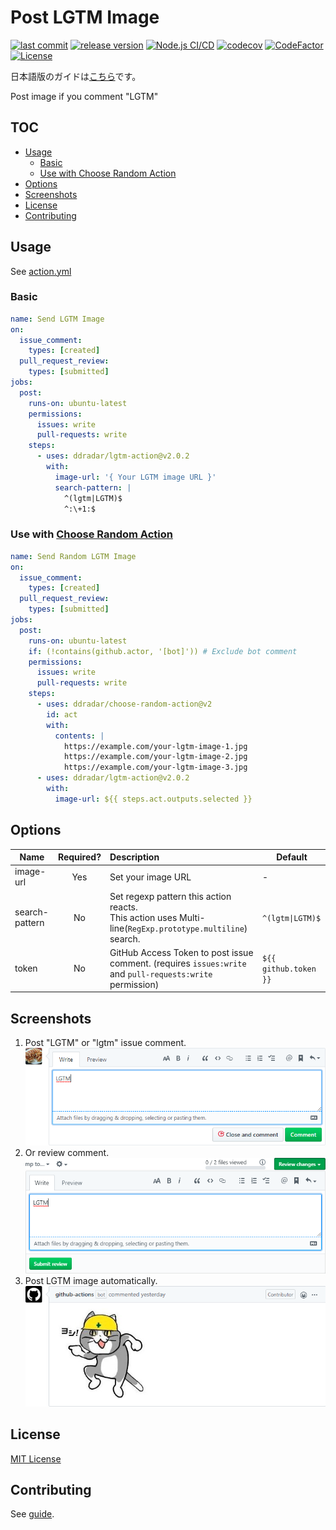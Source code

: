 # Post LGTM Image

[![last commit](https://img.shields.io/github/last-commit/ddradar/lgtm-action 'last commit')](https://github.com/ddradar/lgtm-action/commits)
[![release version](https://img.shields.io/github/v/release/ddradar/lgtm-action?sort=semver 'release version')](https://github.com/ddradar/lgtm-action/releases)
[![Node.js CI/CD](https://github.com/ddradar/lgtm-action/actions/workflows/nodejs.yml/badge.svg)](https://github.com/ddradar/lgtm-action/actions/workflows/nodejs.yml)
[![codecov](https://codecov.io/gh/ddradar/lgtm-action/branch/main/graph/badge.svg?token=9NHUlO6fhV)](https://codecov.io/gh/ddradar/lgtm-action)
[![CodeFactor](https://www.codefactor.io/repository/github/ddradar/lgtm-action/badge)](https://www.codefactor.io/repository/github/ddradar/lgtm-action)
[![License](https://img.shields.io/github/license/ddradar/lgtm-action)](LICENSE)

日本語版のガイドは[こちら](./README-ja.md)です。

Post image if you comment "LGTM"

## TOC

- [Usage](#usage)
  - [Basic](#basic)
  - [Use with Choose Random Action](#use-with-choose-random-action)
- [Options](#options)
- [Screenshots](#screenshots)
- [License](#license)
- [Contributing](#contributing)

## Usage

See [action.yml](./action.yml)

### Basic

```yaml
name: Send LGTM Image
on:
  issue_comment:
    types: [created]
  pull_request_review:
    types: [submitted]
jobs:
  post:
    runs-on: ubuntu-latest
    permissions:
      issues: write
      pull-requests: write
    steps:
      - uses: ddradar/lgtm-action@v2.0.2
        with:
          image-url: '{ Your LGTM image URL }'
          search-pattern: |
            ^(lgtm|LGTM)$
            ^:\+1:$
```

### Use with [Choose Random Action](https://github.com/ddradar/choose-random-action)

```yaml
name: Send Random LGTM Image
on:
  issue_comment:
    types: [created]
  pull_request_review:
    types: [submitted]
jobs:
  post:
    runs-on: ubuntu-latest
    if: (!contains(github.actor, '[bot]')) # Exclude bot comment
    permissions:
      issues: write
      pull-requests: write
    steps:
      - uses: ddradar/choose-random-action@v2
        id: act
        with:
          contents: |
            https://example.com/your-lgtm-image-1.jpg
            https://example.com/your-lgtm-image-2.jpg
            https://example.com/your-lgtm-image-3.jpg
      - uses: ddradar/lgtm-action@v2.0.2
        with:
          image-url: ${{ steps.act.outputs.selected }}
```

## Options

| Name           | Required? | Description                                                                                                   | Default               |
| -------------- | :-------: | :------------------------------------------------------------------------------------------------------------ | --------------------- |
| image-url      |    Yes    | Set your image URL                                                                                            | -                     |
| search-pattern |    No     | Set regexp pattern this action reacts.<br />This action uses Multi-line(`RegExp.prototype.multiline`) search. | `^(lgtm\|LGTM)$`      |
| token          |    No     | GitHub Access Token to post issue comment. (requires `issues:write` and `pull-requests:write` permission)     | `${{ github.token }}` |

## Screenshots

1. Post "LGTM" or "lgtm" issue comment.
   ![Send issue comment](https://raw.githubusercontent.com/ddradar/lgtm-action/main/images/screenshot_comment.png)
1. Or review comment.
   ![Send review comment](https://raw.githubusercontent.com/ddradar/lgtm-action/main/images/screenshot_pull_request_review.png)
1. Post LGTM image automatically.
   ![LGTM image post](https://raw.githubusercontent.com/ddradar/lgtm-action/main/images/screenshot_action_works.png)

## License

[MIT License](LICENSE)

## Contributing

See [guide](CONTRIBUTING.md).
